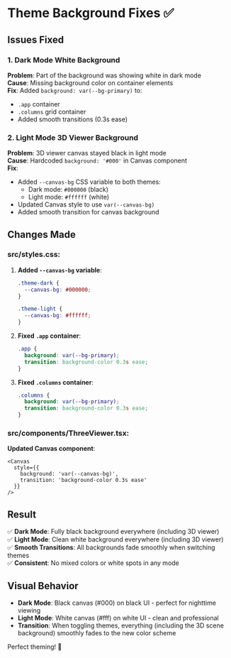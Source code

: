 # Theme Background Fixes ✅

## Issues Fixed

### 1. Dark Mode White Background
**Problem**: Part of the background was showing white in dark mode  
**Cause**: Missing background color on container elements  
**Fix**: Added `background: var(--bg-primary)` to:
- `.app` container
- `.columns` grid container
- Added smooth transitions (0.3s ease)

### 2. Light Mode 3D Viewer Background
**Problem**: 3D viewer canvas stayed black in light mode  
**Cause**: Hardcoded `background: '#000'` in Canvas component  
**Fix**: 
- Added `--canvas-bg` CSS variable to both themes:
  - Dark mode: `#000000` (black)
  - Light mode: `#ffffff` (white)
- Updated Canvas style to use `var(--canvas-bg)`
- Added smooth transition for canvas background

## Changes Made

### src/styles.css:
1. **Added `--canvas-bg` variable**:
   ```css
   .theme-dark {
     --canvas-bg: #000000;
   }
   
   .theme-light {
     --canvas-bg: #ffffff;
   }
   ```

2. **Fixed `.app` container**:
   ```css
   .app { 
     background: var(--bg-primary);
     transition: background-color 0.3s ease;
   }
   ```

3. **Fixed `.columns` container**:
   ```css
   .columns {
     background: var(--bg-primary);
     transition: background-color 0.3s ease;
   }
   ```

### src/components/ThreeViewer.tsx:
**Updated Canvas component**:
```tsx
<Canvas 
  style={{ 
    background: 'var(--canvas-bg)',
    transition: 'background-color 0.3s ease'
  }}
/>
```

## Result
✅ **Dark Mode**: Fully black background everywhere (including 3D viewer)  
✅ **Light Mode**: Clean white background everywhere (including 3D viewer)  
✅ **Smooth Transitions**: All backgrounds fade smoothly when switching themes  
✅ **Consistent**: No mixed colors or white spots in any mode

## Visual Behavior
- **Dark Mode**: Black canvas (#000) on black UI - perfect for nighttime viewing
- **Light Mode**: White canvas (#fff) on white UI - clean and professional
- **Transition**: When toggling themes, everything (including the 3D scene background) smoothly fades to the new color scheme

Perfect theming! 🎨
